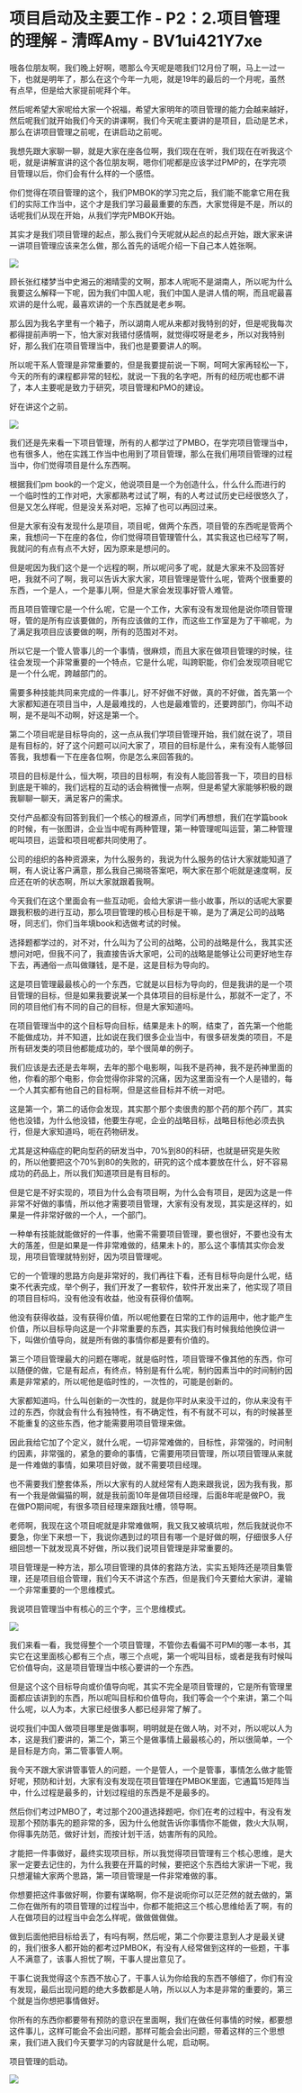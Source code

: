 # 项目启动及主要工作 - P2：2.项目管理的理解 - 清晖Amy - BV1ui421Y7xe

哦各位朋友啊，我们晚上好啊，嗯那么今天呢是嗯我们12月份了啊，马上一过一下，也就是明年了，那么在这个今年一九呃，就是19年的最后的一个月呢，虽然有点早，但是给大家提前呢拜个年。

然后呢希望大家呢给大家一个祝福，希望大家明年的项目管理的能力会越来越好，然后呢我们就开始我们今天的讲课啊，我们今天呢主要讲的是项目，启动是艺术，那么在讲项目管理之前呢，在讲启动之前呢。

我想先跟大家聊一聊，就是大家在座各位啊，我们现在在听，我们现在在听我这个呃，就是讲解宣讲的这个各位朋友啊，嗯你们呢都是应该学过PMP的，在学完项目管理以后，你们会有什么样的一个感悟。

你们觉得在项目管理的这个，我们PMBOK的学习完之后，我们能不能拿它用在我们的实际工作当中，这个才是我们学习最最重要的东西，大家觉得是不是，所以的话呢我们从现在开始，从我们学完PMBOK开始。

其实才是我们项目管理的起点，那么我们今天呢就从起点的起点开始，跟大家来讲一讲项目管理应该来怎么做，那么首先的话呢介绍一下自己本人姓张啊。



![](img/9bd72a7c350a62a56a7bcdf64cb9a8c9_1.png)

顾长张红楼梦当中史湘云的湘晴雯的文啊，那本人呢呃不是湖南人，所以呢为什么我要这么解释一下呢，因为我们中国人呢，我们中国人是讲人情的啊，而且呢最喜欢讲的是什么呢，最喜欢讲的一个东西就是老乡啊。

那么因为我名字里有一个箱子，所以湖南人呢从来都对我特别的好，但是呢我每次都得提前声明一下，怕大家对我错付感情啊，就觉得哎呀是老乡，所以对我特别好，那么我们在项目管理当中，我们也是要要讲人的啊。

所以呢干系人管理是非常重要的，但是我要提前说一下啊，呵呵大家再轻松一下，今天的所有的课程都非常的轻松，就说一下我的名字吧，所有的经历呢也都不讲了，本人主要呢是致力于研究，项目管理和PMO的建设。

好在讲这个之前。

![](img/9bd72a7c350a62a56a7bcdf64cb9a8c9_3.png)

我们还是先来看一下项目管理，所有的人都学过了PMBO，在学完项目管理当中，也有很多人，他在实践工作当中也用到了项目管理，那么在我们用项目管理的过程当中，你们觉得项目是什么东西啊。

根据我们pm book的一个定义，他说项目是一个为创造什么，什么什么而进行的一个临时性的工作对吧，大家都熟考过试了啊，有的人考过试历史已经很悠久了，但是又怎么样呢，但是没关系对吧，忘掉了也可以再回过来。

但是大家有没有发现什么是项目，项目呢，做两个东西，项目管的东西呢是管两个来，我想问一下在座的各位，你们觉得项目管理管什么，其实我这也已经写了啊，我就问的有点有点不大好，因为原来是想问的。

但是呢因为我们这个是一个远程的啊，所以呢问多了呢，就是大家来不及回答好吧，我就不问了啊，我可以告诉大家大家，项目管理是管什么呢，管两个很重要的东西，一个是人，一个是事儿啊，但是大家会发现事好管人难管。

而且项目管理它是一个什么呢，它是一个工作，大家有没有发现他是说你项目管理呀，管的是所有应该要做的，所有应该做的工作，而这些工作室是为了干嘛呢，为了满足我项目应该要做的啊，所有的范围对不对。

所以它是一个管人管事儿的一个事情，很麻烦，而且大家在做项目管理的时候，往往会发现一个非常重要的一个特点，它是什么呢，叫跨职能，你们会发现项目呢它是一个什么呢，跨越部门的。

需要多种技能共同来完成的一件事儿，好不好做不好做，真的不好做，首先第一个大家都知道在项目当中，人是最难找的，人也是最难管的，还要跨部门，你叫不动啊，是不是叫不动啊，好这是第一个。

第二个项目呢是目标导向的，这一点从我们学项目管理开始，我们就在说了，项目是有目标的，好了这个问题可以问大家了，项目的目标是什么，来有没有人能够回答我，我想看一下在座各位啊，你是怎么来回答我的。

项目的目标是什么，恒大啊，项目的目标啊，有没有人能回答我一下，项目的目标到底是干嘛的，我们远程的互动的话会稍微慢一点啊，但是希望大家能够积极的跟我聊聊一聊天，满足客户的需求。

交付产品都没有回答到我们一个核心的根源点，同学们再想想，我们在学篇book的时候，有一张图讲，企业当中呢有两种管理，第一种管理呢叫运营，第二种管理呢叫项目，运营和项目呢都共同使用了。

公司的组织的各种资源来，为什么服务的，我说为什么服务的估计大家就能知道了啊，有人说让客户满意，那么我自己揭晓答案吧，啊大家在那个呃就是速度啊，反应还在听的状态啊，所以大家就跟着我啊。

今天我们在这个里面会有一些互动呃，会给大家讲一些小故事，所以的话呢大家要跟我积极的进行互动，那么项目管理的核心目标是干嘛，是为了满足公司的战略呀，同志们，你们当年填book和选做考试的时候。

选择题都学过的，对不对，什么叫为了公司的战略，公司的战略是什么，我其实还想问对吧，但我不问了，我直接告诉大家吧，公司的战略是能够让公司更好地生存下去，再通俗一点叫做赚钱，是不是，这是目标为导向的。

这是项目管理最最核心的一个东西，它就是以目标为导向的，但是我讲的是一个项目管理的目标，但是如果我要说某一个具体项目的目标是什么，那就不一定了，不同的项目他们有不同的自己的目标，但是大家知道吗。

在项目管理当中的这个目标导向目标，结果是未卜的啊，结束了，首先第一个他能不能做成功，并不知道，比如说在我们很多企业当中，有很多研发类的项目，不是所有研发类的项目他都能成功的，举个很简单的例子。

我们应该是去还是去年啊，去年的那个电影啊，叫我不是药神，我不是药神里面的他，你看的那个电影，你会觉得你非常的沉痛，因为这里面没有一个人是错的，每一个人其实都有他自己的目标啊，但是这些目标并不统一对吧。

这是第一个，第二的话你会发现，其实那个那个卖很贵的那个药的那个药厂，其实他也没错，为什么他没错，他要生存呢，企业的战略目标，战略目标他必须去执行，但是大家知道吗，呃在药物研发。

尤其是这种癌症的靶向型药的研发当中，70%到80的科研，也就是研究是失败的，所以他要把这个70%到80的失败的，研究的这个成本要放在什么，好不容易成功的药品上，所以我们知道项目是有目标的。

但是它是不好实现的，项目为什么会有项目啊，为什么会有项目，是因为这是一件非常不好做的事情，所以他才需要项目管理，大家有没有发现，其实是这样的，如果是一件非常好做的一个人，一个部门。

一种单有技能就能做好的一件事，他需不需要项目管理，要也很好，不要也没有太大的落差，但是如果是一件非常难做的，结果未卜的，那么这个事情其实你会发现，用项目管理就特别好，因为项目管理呢。

它的一个管理的思路方向是非常好的，我们再往下看，还有目标导向是什么呢，结束不代表完成，举个例子，我们开发了一套软件，软件开发出来了，他实现了项目的项目目标吗，没有他没有收益，他没有获得价值啊。

他没有获得收益，没有获得价值，所以呢他要在日常的工作的运用中，他才能产生价值，所以目标导向这是一个非常重要的东西，其实我们有时候我给他换位讲一下，叫做价值导向，就是所有做的事情你都是要有价值的。

第三个项目管理最大的问题在哪呢，就是临时性，项目管理不像其他的东西，你可以随便的做，它是有起点，有终点，特别是有什么呢，制约因素当中的时间制约因素是非常紧的，所以呢他是临时性的，一次性的，可能是创新的。

大家都知道吗，什么叫创新的一次性的，就是你平时从来没干过的，你从来没有干过的东西，你就会有什么有独特性，有不确定性，有不有就不可以，有的时候甚至不能重复的这些东西，他才能需要用项目管理来做。

因此我给它加了个定义，就什么呢，一切非常难做的，目标性，非常强的，时间制约因素，非常强的，紧急的要命的事情，它需要用项目管理，所以项目管理从来就是一件难做的事情，如果项目好做，就不需要项目经理。

也不需要我们整套体系，所以大家有的人就经常有人跑来跟我说，因为我有我，那有一个我是做偏猫的啊，就是我前面10年是做项目经理，后面8年呢是做PO，我在做PO期间呢，有很多项目经理来跟我吐槽，领导啊。

老师啊，我现在这个项目呢就是非常难做啊，我又我又被填坑啦，然后我就说你不要急，你坐下来想一下，我说你遇到过的项目有哪一个是好做的啊，仔细很多人仔细回想一下就发现真不好做，所以我们说项目管理是非常重要的。

项目管理是一种方法，那么项目管理的具体的套路方法，实实五矩阵还是项目集管理，还是项目组合管理，我们今天不讲这个东西，但是我们今天要给大家讲，灌输一个非常重要的一个思维模式。

我说项目管理当中有核心的三个字，三个思维模式。

![](img/9bd72a7c350a62a56a7bcdf64cb9a8c9_5.png)

我们来看一看，我觉得整个一个项目管理，不管你去看偏不可PMI的哪一本书，其实它在这里面核心都有三个点，哪三个点呢，第一个呢叫目标，或者是我有时候叫它价值导向，这是项目管理当中核心要讲的一个东西。

但是这个这个目标导向或价值导向呢，其实不完全是项目管理的，它是所有管理里面都应该讲到的东西，所以呢叫目标和价值导向，我们等会一个个来讲，第二个叫什么呢，以人为本，大家已经很多人都已经非常了解了。

说哎我们中国人做项目哪里是做事啊，明明就是在做人呐，对不对，所以呢以人为本，这是我们要讲的，第二个，第三个是做事情上最最核心的，所以很简单，一个是目标是方向，第二管事管人啊。

我今天不跟大家讲管事管人的问题，一个是管人，一个是管事，事情怎么做才能管好呢，预防和计划，大家有没有发现在项目管理在PMBOK里面，它通篇15矩阵当中，什么过程是最多的，计划过程组的东西是不是最多的。

然后你们考过PMBO了，考过那个200道选择题吧，你们在考的过程中，有没有发现那个预防事先的题非常的多，因为什么他就告诉你事情你不能做，救火大队啊，你得事先防范，做好计划，而按计划干活，妨害所有的风险。

才能把一件事做好，最终实现项目标，所以我觉得项目管理有三个核心思维，是大家一定要去记住的，为什么我要在开篇的时候，要把这个东西给大家讲一下呢，我只想灌输大家两个思路，第一项目管理是一件非常难做的事。

你想要把这件事做好啊，你要有谋略啊，你不是说呃你可以茫茫然的就去做的，第二你在做所有的项目管理的过程当中，你都不能把这三个核心思维给丢了啊，有的人在做项目的过程当中会怎么样呢，做做做做做。

做到后面他把目标给丢了，有吗有啊，然后呢，第二个你要注意到人才是最关键的，我们很多人都开始的都考过PMBOK，有没有人经常做到这样的一些题，干事人不满意了，该事人担忧了啊，干事人提出意见了。

干事仁说我觉得这个东西不放心了，干事人认为你给我的东西不够细了，你们有没有发现，最后出现问题的绝大多数都是人呐，所以以人为本是非常的重要的，第三个就是当你想把事情做好。

你所有的东西你都要带有预防的意识在里面啊，我们在做任何事情的时候，都要想这件事儿，这样可能会不会出问题，那样可能会会出问题，带着这样的三个思想来，我们进入我们今天要学习的内容就是什么呢，启动啊。

项目管理的启动。

![](img/9bd72a7c350a62a56a7bcdf64cb9a8c9_7.png)